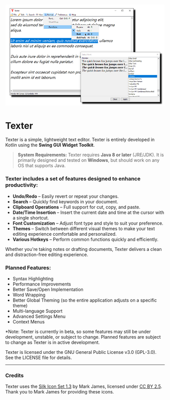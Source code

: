 # ![Texter](header.png)

# Texter

Texter is a simple, lightweight text editor. Texter is entirely developed in Kotlin using the **Swing GUI Widget Toolkit**.

> **System Requirements:** Texter requires **Java 8 or later** (JRE/JDK). It is primarily designed and tested on **Windows**, but should work on any OS that supports Java.

### Texter includes a set of features designed to enhance productivity:
- **Undo/Redo** – Easily revert or repeat your changes.
- **Search** – Quickly find keywords in your document.
- **Clipboard Operations** – Full support for cut, copy, and paste.
- **Date/Time Insertion** – Insert the current date and time at the cursor with a single shortcut.
- **Font Customization** – Adjust font type and style to suit your preference.
- **Themes** – Switch between different visual themes to make your text editing experience comfortable and personalized.
- **Various Hotkeys** – Perform common functions quickly and efficiently.

Whether you're taking notes or drafting documents, Texter delivers a clean and distraction-free editing experience.

### Planned Features:
- Syntax Highlighting
- Performance Improvements
- Better Save/Open Implementation
- Word Wrapping
- Better Global Theming (so the entire application adjusts on a specific theme)
- Multi-language Support
- Advanced Settings Menu
- Context Menus

*Note: Texter is currently in beta, so some features may still be under development, unstable, or subject to change. Planned features are subject to change as Texter is in active development.

Texter is licensed under the GNU General Public License v3.0 (GPL-3.0). See the LICENSE file for details.

---

### Credits
Texter uses the [Silk Icon Set 1.3](http://www.famfamfam.com/lab/icons/silk/) by Mark James, licensed under [CC BY 2.5](http://creativecommons.org/licenses/by/2.5/).  
Thank you to Mark James for providing these icons.